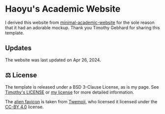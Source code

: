 # Haoyu's Academic Website

I derived this website from [minimal-academic-website](https://github.com/timothygebhard/minimal-academic-website/) for the sole reason that it had an adorable mockup. Thank you Timothy Gebhard for sharing this template. 


## Updates

The website was last updated on Apr 26, 2024. 

## ⚖️  License

The template is released under a BSD 3-Clause License, as is my page. See [Timothy's LICENSE](https://github.com/timothygebhard/minimal-academic-website/blob/main/LICENSE) or [my license](/LICENSE) for more detailed information.

The [alien favicon](https://github.com/timothygebhard/minimal-academic-website/blob/main/favicon.png) is taken from [Twemoji](https://twemoji.twitter.com/), who licensed it licensed under the [CC-BY 4.0](https://creativecommons.org/licenses/by/4.0/) license.
